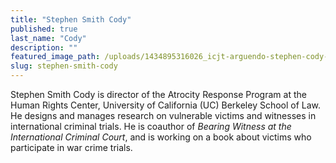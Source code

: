 ```yaml
---
title: "Stephen Smith Cody"
published: true
last_name: "Cody"
description: ""
featured_image_path: /uploads/1434895316026_icjt-arguendo-stephen-cody-smith.jpg
slug: stephen-smith-cody
---
```


Stephen Smith Cody is director of the Atrocity Response Program at the Human Rights Center, University of California (UC) Berkeley School of Law. He designs and manages research on vulnerable victims and witnesses in international criminal trials. He is coauthor of *Bearing Witness at the International Criminal Court*, and is working on a book about victims who participate in war crime trials.

